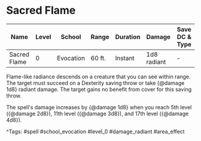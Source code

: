 # Sacred Flame

| Name | Level | School | Range | Duration | Damage | Save DC & Type |
|------|-------|--------|-------|----------|--------|----------------|
| Sacred Flame | 0 | Evocation | 60 ft. | Instant | 1d8 radiant | - |

Flame-like radiance descends on a creature that you can see within range. The target must succeed on a Dexterity saving throw or take {@damage 1d8} radiant damage. The target gains no benefit from cover for this saving throw.

The spell's damage increases by {@damage 1d8} when you reach 5th level ({@damage 2d8}), 11th level ({@damage 3d8}), and 17th level ({@damage 4d8}).

^Tags: #spell #school_evocation #level_0 #damage_radiant #area_effect
